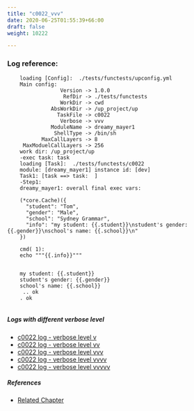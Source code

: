 ```yaml
---
title: "c0022_vvv"
date: 2020-06-25T01:55:39+66:00
draft: false
weight: 10222

---
```


### Log reference: <no value>

```
    loading [Config]:  ./tests/functests/upconfig.yml
    Main config:
                 Version -> 1.0.0
                  RefDir -> ./tests/functests
                 WorkDir -> cwd
              AbsWorkDir -> /up_project/up
                TaskFile -> c0022
                 Verbose -> vvv
              ModuleName -> dreamy_mayer1
               ShellType -> /bin/sh
           MaxCallLayers -> 8
     MaxModuelCallLayers -> 256
    work dir: /up_project/up
    -exec task: task
    loading [Task]:  ./tests/functests/c0022
    module: [dreamy_mayer1] instance id: [dev]
    Task1: [task ==> task:  ]
    -Step1:
    dreamy_mayer1: overall final exec vars:
    
    (*core.Cache)({
      "student": "Tom",
      "gender": "Male",
      "school": "Sydney Grammar",
      "info": "my student: {{.student}}\nstudent's gender: {{.gender}}\nschool's name: {{.school}}\n"
    })
    
    cmd( 1):
    echo """{{.info}}"""
    
    
    my student: {{.student}}
    student's gender: {{.gender}}
    school's name: {{.school}}
     .. ok
    . ok
    
```

##### Logs with different verbose level
* [c0022 log - verbose level v](../../logs/c0022_v)
* [c0022 log - verbose level vv](../../logs/c0022_vv)
* [c0022 log - verbose level vvv](../../logs/c0022_vvv)
* [c0022 log - verbose level vvvv](../../logs/c0022_vvvv)
* [c0022 log - verbose level vvvvv](../../logs/c0022_vvvvv)

##### References
* [Related Chapter](../../vars/c0022)
